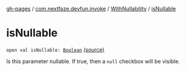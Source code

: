 [gh-pages](../../index.md) / [com.nextfaze.devfun.invoke](../index.md) / [WithNullability](index.md) / [isNullable](./is-nullable.md)

# isNullable

`open val isNullable: `[`Boolean`](https://kotlinlang.org/api/latest/jvm/stdlib/kotlin/-boolean/index.html) [(source)](https://github.com/NextFaze/dev-fun/tree/master/devfun/src/main/java/com/nextfaze/devfun/invoke/View.kt#L80)

Is this parameter nullable. If true, then a `null` checkbox will be visible.

